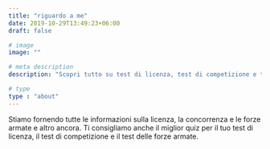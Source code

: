 ```yaml
---
title: "riguardo a me"
date: 2019-10-29T13:49:23+06:00
draft: false

# image
image: ""

# meta description
description: "Scopri tutto su test di licenza, test di competizione e test delle forze armate"

# type
type : "about"
---
```


Stiamo fornendo tutte le informazioni sulla licenza, la concorrenza e le forze armate e altro ancora. Ti consigliamo anche il miglior quiz per il tuo test di licenza, il test di competizione e il test delle forze armate.